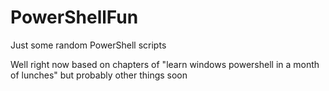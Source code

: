 # PowerShellFun
Just some random PowerShell scripts

Well right now based on chapters of "learn windows powershell in a month of lunches"
but probably other things soon
